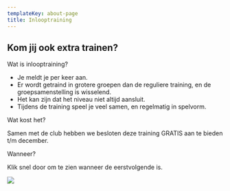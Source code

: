 ```yaml
---
templateKey: about-page
title: Inlooptraining
---
```


## Kom jij ook extra trainen?

Wat is inlooptraining?

- Je meldt je per keer aan. 
- Er wordt getraind in grotere groepen dan de reguliere training, en de groepsamenstelling is wisselend.
- Het kan zijn dat het niveau niet altijd aansluit.
- Tijdens de training speel je veel samen, en regelmatig in spelvorm.

Wat kost het? 

Samen met de club hebben we besloten deze training GRATIS aan te bieden t/m december.

Wanneer?

Klik snel door om te zien wanneer de eerstvolgende is.

<a href="https://form.jotform.com/Inspire_tennis/inloop-training"><img src="https://res.cloudinary.com/junior-joy/image/upload/v1592763378/knop_aanmeld_paqvyz.png"></a>

